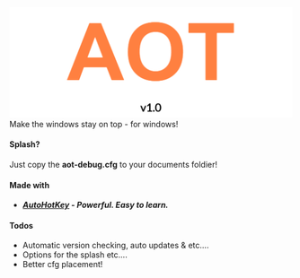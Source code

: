 ![AOT LOGO](https://github.com/koutsie/AlwaysOnTop/blob/master/AOT.png?raw=true)
Make the windows stay on top - for windows!


#### Splash?
Just copy the **aot-debug.cfg** to your documents foldier!

#### Made with
- ***[AutoHotKey](https://www.autohotkey.com/) - Powerful. Easy to learn.***

#### Todos
- Automatic version checking, auto updates & etc....
- Options for the splash etc....
- Better cfg placement!


